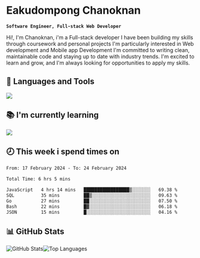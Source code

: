 # Eakudompong Chanoknan

**`Software Engineer, Full-stack Web Developer`**

<p>Hi!, I'm Chanoknan, i'm a Full-stack developer I have been building my skills
through coursework and personal projects I'm particularly interested in Web development
and Mobile app Development I'm committed to writing clean, maintainable
code and staying up to date with industry trends. I'm excited to learn
and grow, and I'm always looking for opportunities to apply my skills.</p>

## 🔧 Languages and Tools

  <a href="https://skillicons.dev">
    <img src="https://skillicons.dev/icons?i=typescript,javascript,html,css,php,java,python,laravel,nodejs,mongodb,react,nextjs,tailwind,mysql,planetscale,postgres,firebase&perline=9" />
  </a>
  
## 📚 I'm currently learning
  <a href="https://skillicons.dev">
    <img src="https://skillicons.dev/icons?i=go,rust,kotlin,androidstudio,graphql,docker,kubernetes,gcp,aws" />
  </a>

## 🕗 This week i spend times on

<!--START_SECTION:waka-->

```txt
From: 17 February 2024 - To: 24 February 2024

Total Time: 6 hrs 5 mins

JavaScript   4 hrs 14 mins   █████████████████▒░░░░░░░   69.38 %
SQL          35 mins         ██▒░░░░░░░░░░░░░░░░░░░░░░   09.63 %
Go           27 mins         ██░░░░░░░░░░░░░░░░░░░░░░░   07.50 %
Bash         22 mins         █▓░░░░░░░░░░░░░░░░░░░░░░░   06.18 %
JSON         15 mins         █░░░░░░░░░░░░░░░░░░░░░░░░   04.16 %
```

<!--END_SECTION:waka-->

## 📊 GitHub Stats

<p style="display: flex">
  <img alt="GitHub Stats" src="https://github-readme-stats.vercel.app/api?username=EC-9624&show_icons=true&theme=gruvbox&count_private=true"/>
  <img alt="Top Languages" src="https://github-readme-stats.vercel.app/api/top-langs/?username=EC-9624&layout=compact&theme=gruvbox" />  
</p>
